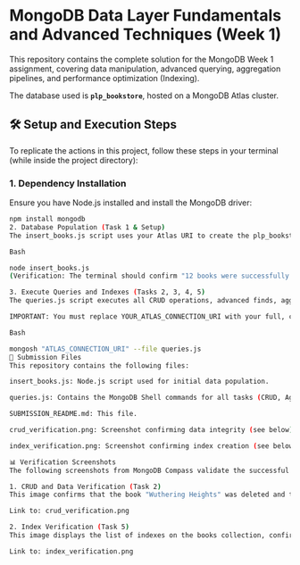 # MongoDB Data Layer Fundamentals and Advanced Techniques (Week 1)

This repository contains the complete solution for the MongoDB Week 1 assignment, covering data manipulation, advanced querying, aggregation pipelines, and performance optimization (Indexing).

The database used is **`plp_bookstore`**, hosted on a MongoDB Atlas cluster.

## 🛠️ Setup and Execution Steps

To replicate the actions in this project, follow these steps in your terminal (while inside the project directory):

### 1. Dependency Installation

Ensure you have Node.js installed and install the MongoDB driver:

```bash
npm install mongodb
2. Database Population (Task 1 & Setup)
The insert_books.js script uses your Atlas URI to create the plp_bookstore database and insert the 12 initial book documents.

Bash

node insert_books.js
(Verification: The terminal should confirm "12 books were successfully inserted...")

3. Execute Queries and Indexes (Tasks 2, 3, 4, 5)
The queries.js script executes all CRUD operations, advanced finds, aggregation pipelines, and creates the required indexes.

IMPORTANT: You must replace YOUR_ATLAS_CONNECTION_URI with your full, correct connection string when running the command.

Bash

mongosh "ATLAS_CONNECTION_URI" --file queries.js
📂 Submission Files
This repository contains the following files:

insert_books.js: Node.js script used for initial data population.

queries.js: Contains the MongoDB Shell commands for all tasks (CRUD, Aggregation, Indexing).

SUBMISSION_README.md: This file.

crud_verification.png: Screenshot confirming data integrity (see below).

index_verification.png: Screenshot confirming index creation (see below).

📊 Verification Screenshots
The following screenshots from MongoDB Compass validate the successful execution of the tasks.

1. CRUD and Data Verification (Task 2)
This image confirms that the book "Wuthering Heights" was deleted and the price for the book "1984" was successfully updated to 15.00.

Link to: crud_verification.png 

2. Index Verification (Task 5)
This image displays the list of indexes on the books collection, confirming the creation of the simple index on title (title_1) and the compound index on author and published_year (author_1_published_year_-1).

Link to: index_verification.png 